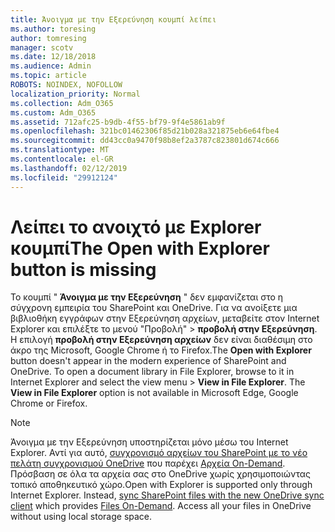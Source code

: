 ```yaml
---
title: Άνοιγμα με την Εξερεύνηση κουμπί λείπει
ms.author: toresing
author: tomresing
manager: scotv
ms.date: 12/18/2018
ms.audience: Admin
ms.topic: article
ROBOTS: NOINDEX, NOFOLLOW
localization_priority: Normal
ms.collection: Adm_O365
ms.custom: Adm_O365
ms.assetid: 712afc25-b9db-4f55-bf79-9f4e5861ab9f
ms.openlocfilehash: 321bc01462306f85d21b028a321875eb6e64fbe4
ms.sourcegitcommit: dd43cc0a9470f98b8ef2a3787c823801d674c666
ms.translationtype: MT
ms.contentlocale: el-GR
ms.lasthandoff: 02/12/2019
ms.locfileid: "29912124"
---
```

# <a name="the-open-with-explorer-button-is-missing"></a><span data-ttu-id="f97ec-102">Λείπει το ανοιχτό με Explorer κουμπί</span><span class="sxs-lookup"><span data-stu-id="f97ec-102">The Open with Explorer button is missing</span></span>

<span data-ttu-id="f97ec-p101">Το κουμπί " **Άνοιγμα με την Εξερεύνηση** " δεν εμφανίζεται στο η σύγχρονη εμπειρία του SharePoint και OneDrive. Για να ανοίξετε μια βιβλιοθήκη εγγράφων στην Εξερεύνηση αρχείων, μεταβείτε στον Internet Explorer και επιλέξτε το μενού "Προβολή" \> **προβολή στην Εξερεύνηση**. Η επιλογή **προβολή στην Εξερεύνηση αρχείων** δεν είναι διαθέσιμη στο άκρο της Microsoft, Google Chrome ή το Firefox.</span><span class="sxs-lookup"><span data-stu-id="f97ec-p101">The **Open with Explorer** button doesn't appear in the modern experience of SharePoint and OneDrive. To open a document library in File Explorer, browse to it in Internet Explorer and select the view menu \> **View in File Explorer**. The **View in File Explorer** option is not available in Microsoft Edge, Google Chrome or Firefox.</span></span> 
  
> [!NOTE]
> <span data-ttu-id="f97ec-p102">Άνοιγμα με την Εξερεύνηση υποστηρίζεται μόνο μέσω του Internet Explorer. Αντί για αυτό, [συγχρονισμό αρχείων του SharePoint με το νέο πελάτη συγχρονισμού OneDrive](https://support.office.com/article/6de9ede8-5b6e-4503-80b2-6190f3354a88.aspx) που παρέχει [Αρχεία On-Demand](https://support.office.com/article/0e6860d3-d9f3-4971-b321-7092438fb38e.aspx). Πρόσβαση σε όλα τα αρχεία σας στο OneDrive χωρίς χρησιμοποιώντας τοπικό αποθηκευτικό χώρο.</span><span class="sxs-lookup"><span data-stu-id="f97ec-p102">Open with Explorer is supported only through Internet Explorer. Instead, [sync SharePoint files with the new OneDrive sync client](https://support.office.com/article/6de9ede8-5b6e-4503-80b2-6190f3354a88.aspx) which provides [Files On-Demand](https://support.office.com/article/0e6860d3-d9f3-4971-b321-7092438fb38e.aspx). Access all your files in OneDrive without using local storage space.</span></span> 
  

